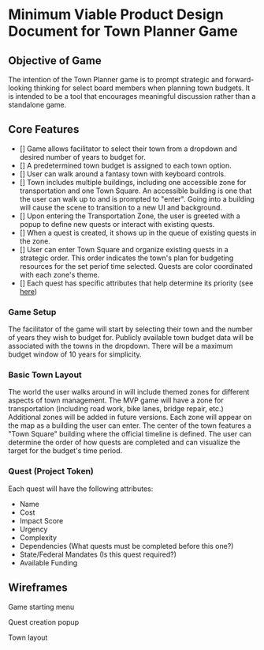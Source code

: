 # Minimum Viable Product Design Document for Town Planner Game

## Objective of Game
The intention of the Town Planner game is to prompt strategic and forward-looking thinking for select board members when planning town budgets. It is intended to be a tool that encourages meaningful discussion rather than a standalone game. 
## Core Features
- [] Game allows facilitator to select their town from a dropdown and desired number of years to budget for.
- [] A predetermined town budget is assigned to each town option.
- [] User can walk around a fantasy town with keyboard controls. 
- [] Town includes multiple buildings, including one accessible zone for transportation and one Town Square. An accessible building is one that the user can walk up to and is prompted to "enter". Going into a building will cause the scene to transition to a new UI and background.
- [] Upon entering the Transportation Zone, the user is greeted with a popup to define new quests or interact with existing quests.
- [] When a quest is created, it shows up in the queue of existing quests in the zone.
- [] User can enter Town Square and organize existing quests in a strategic order. This order indicates the town's plan for budgeting resources for the set periof time selected. Quests are color coordinated with each zone's theme.
- [] Each quest has specific attributes that help determine its priority (see [here](#quests))

### Game Setup
The facilitator of the game will start by selecting their town and the number of years they wish to budget for. Publicly available town budget data will be associated with the towns in the dropdown. There will be a maximum budget window of 10 years for simplicity. 

### Basic Town Layout
The world the user walks around in will include themed zones for different aspects of town management. The MVP game will have a zone for transportation (including road work, bike lanes, bridge repair, etc.) Additional zones will be added in future versions. Each zone will appear on the map as a building the user can enter. The center of the town features a "Town Square" building where the official timeline is defined. The user can determine the order of how quests are completed and can visualize the target for the budget's time period.

### Quest (Project Token) <a name="quests"></a>
Each quest will have the following attributes:
- Name
- Cost
- Impact Score
- Urgency
- Complexity
- Dependencies (What quests must be completed before this one?)
- State/Federal Mandates (Is this quest required?)
- Available Funding

## Wireframes
Game starting menu

Quest creation popup

Town layout

